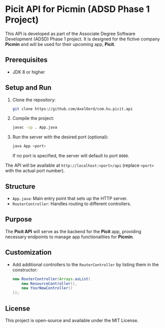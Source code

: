 # Picit API for Picmin (ADSD Phase 1 Project)

This API is developed as part of the Associate Degree Software Development (ADSD) Phase 1 project. It is designed for the fictive company **Picmin** and will be used for their upcoming app, **Picit**.

## Prerequisites

- JDK 8 or higher

## Setup and Run

1. Clone the repository:
    ```bash
    git clone https://github.com/AxelOord/com.hu.picit.api
    ```
2. Compile the project:
    ```bash
    javac -cp . App.java
    ```
3. Run the server with the desired port (optional):
    ```bash
    java App <port>
    ```
    If no port is specified, the server will default to port `8080`.

The API will be available at `http://localhost:<port>/api` (replace `<port>` with the actual port number).

## Structure

- `App.java`: Main entry point that sets up the HTTP server.
- `RouterController`: Handles routing to different controllers.

## Purpose

The **Picit API** will serve as the backend for the **Picit** app, providing necessary endpoints to manage app functionalities for **Picmin**.

## Customization

- Add additional controllers to the `RouterController` by listing them in the constructor:
    ```java
    new RouterController(Arrays.asList(
        new ResourceController(),
        new YourNewController()
    ));
    ```

## License

This project is open-source and available under the MIT License.